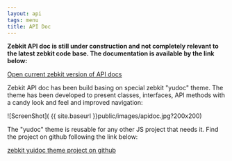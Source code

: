 ```yaml
---
layout: api
tags: menu
title: API Doc
---
```

**Zebkit API doc is still under construction and not completely relevant to the latest zebkit code base. The documentation is available by the link below:** 

<a href="http://localhost:8090/apidoc/index.html">Open current zebkit version of API docs</a>

Zebkit API doc has been build basing on special zebkit "yudoc" theme. The theme has been developed to present classes, interfaces, API methods with a candy look and feel and improved navigation:

![ScreenShot]( {{ site.baseurl }}public/images/apidoc.jpg?200x200)

The "yudoc" theme is reusable for any other JS project that needs it. Find the project on github following the link below:

<a href="https://github.com/barmalei/yuidoc-zebkit-theme">zebkit yuidoc theme project on github</a>

